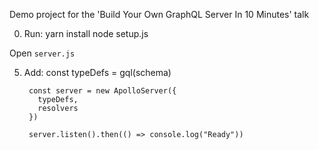 Demo project for the 'Build Your Own GraphQL Server In 10 Minutes' talk

0. Run:
        yarn install
        node setup.js

  Open `server.js`

5. Add:
        const typeDefs = gql(schema)

        const server = new ApolloServer({
          typeDefs,
          resolvers
        })

        server.listen().then(() => console.log("Ready"))

